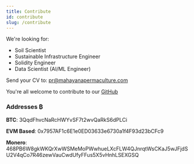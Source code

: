 ```yaml
---
title: Contribute
id: contribute
slug: /contribute
---
```


We're looking for:
- Soil Scientist
- Sustainable Infrastructure Engineer
- Solidity Engineer
- Data Scientist (AI/ML Engineer)

Send your CV to: pr@mahayanapermaculture.com

You're all welcome to contribute to our [GitHub](https://github.com/REBUILDMX) 


### Addresses ₿
**BTC**: 
3QqdFhvcNaRcHWYvSF7t2wvQaRkS6dPLCi

**EVM Based**: 
0x7957AF1c6E1e0ED03633e6730a1f4F93d23bCFc9

**Monero**: 
468PB6W8gkWKQrXwWSMeMoPWwhueLXcFLW4QJnrqtWsCKaJ5wJFjdSU2V4qCo7R46zewVauCwdUfyFFus5X5vHnhLSEXGSQ
